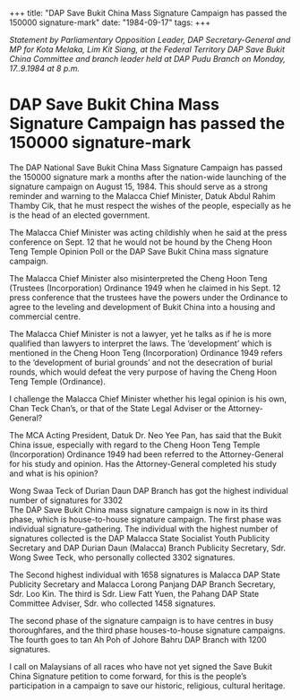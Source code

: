 +++ 
title: "DAP Save Bukit China Mass Signature Campaign has passed the 150000 signature-mark"
date: "1984-09-17"
tags:
+++

_Statement by Parliamentary Opposition Leader, DAP Secretary-General and MP for Kota Melaka, Lim Kit Siang, at the Federal Territory DAP Save Bukit China Committee and branch leader held at DAP Pudu Branch on Monday, 17..9.1984 at 8 p.m._

# DAP Save Bukit China Mass Signature Campaign has passed the 150000 signature-mark

The DAP National Save Bukit China Mass Signature Campaign has passed the 150000 signature mark a months after the nation-wide launching of the signature campaign on August 15, 1984. This should serve as a strong reminder and warning to the Malacca Chief Minister, Datuk Abdul Rahim Thamby Cik, that he must respect the wishes of the people, especially as he is the head of an elected government.</u>

The Malacca Chief Minister was acting childishly when he said at the press conference on Sept. 12 that he would not be hound by the Cheng Hoon Teng Temple Opinion Poll or the DAP Save Bukit China mass signature campaign.

The Malacca Chief Minister also misinterpreted the Cheng Hoon Teng (Trustees (Incorporation) Ordinance 1949 when he claimed in his Sept. 12 press conference that the trustees have the powers under the Ordinance to agree to the leveling and development of Bukit China into a housing and commercial centre.

The Malacca Chief Minister is not a lawyer, yet he talks as if he is more qualified than lawyers to interpret the laws. The ‘development’ which is mentioned in the Cheng Hoon Teng (Incorporation) Ordinance 1949 refers to the ‘development of burial grounds’ and not the desecration of burial rounds, which would defeat the very purpose of having the Cheng Hoon Teng Temple (Ordinance).

I challenge the Malacca Chief Minister whether his legal opinion is his own, Chan Teck Chan’s, or that of the State Legal Adviser or the Attorney-General?

The MCA Acting President, Datuk Dr. Neo Yee Pan, has said that the Bukit China issue, especially with regard to the Cheng Hoon Teng Temple (Incorporation) Ordinance 1949 had been referred to the Attorney-General for his study and opinion. Has the Attorney-General completed his study and what is his opinion?

Wong Swaa Teck of Durian Daun DAP Branch has got the highest individual number of signatures for 3302										
The DAP Save Bukit China mass signature campaign is now in its third phase, which is house-to-house signature campaign. The first phase was individual signature-gathering. The individual with the highest number of signatures collected is the DAP Malacca State Socialist Youth Publicity Secretary and DAP Durian Daun (Malacca) Branch Publicity Secretary, Sdr. Wong Swee Teck, who personally collected 3302 signatures.

The Second highest individual with 1658 signatures is Malacca DAP State Publicity Secretary and Malacca Lorong Panjang DAP Branch Secretary, Sdr. Loo Kin. The third is Sdr. Liew Fatt Yuen, the Pahang DAP State Committee Adviser, Sdr. who collected 1458 signatures.

The second phase of the signature campaign is to have centres in busy thoroughfares, and the third phase houses-to-house signature campaigns. The fourth goes to tan Ah Poh of Johore Bahru DAP Branch with 1200 signatures.

I call on Malaysians of all races who have not yet signed the Save Bukit China Signature petition to come forward, for this is the people’s participation in a campaign to save our historic, religious, cultural heritage.
 
